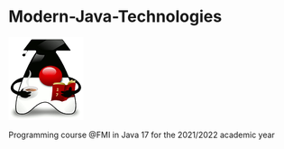 # Modern-Java-Technologies


![Java 17](images/java-17.png)

Programming course @FMI in Java 17 for the 2021/2022 academic year
